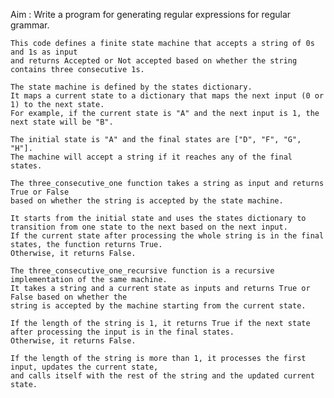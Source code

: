 Aim : Write a program for generating regular expressions for regular grammar.

    This code defines a finite state machine that accepts a string of 0s and 1s as input 
    and returns Accepted or Not accepted based on whether the string contains three consecutive 1s.

    The state machine is defined by the states dictionary. 
    It maps a current state to a dictionary that maps the next input (0 or 1) to the next state. 
    For example, if the current state is "A" and the next input is 1, the next state will be "B".

    The initial state is "A" and the final states are ["D", "F", "G", "H"]. 
    The machine will accept a string if it reaches any of the final states.

    The three_consecutive_one function takes a string as input and returns True or False 
    based on whether the string is accepted by the state machine. 
    
    It starts from the initial state and uses the states dictionary to transition from one state to the next based on the next input.
    If the current state after processing the whole string is in the final states, the function returns True. 
    Otherwise, it returns False.

    The three_consecutive_one_recursive function is a recursive implementation of the same machine. 
    It takes a string and a current state as inputs and returns True or False based on whether the 
    string is accepted by the machine starting from the current state. 
    
    If the length of the string is 1, it returns True if the next state after processing the input is in the final states. 
    Otherwise, it returns False. 
    
    If the length of the string is more than 1, it processes the first input, updates the current state, 
    and calls itself with the rest of the string and the updated current state.
